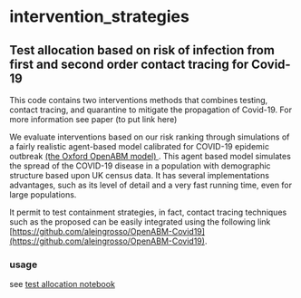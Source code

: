 # intervention_strategies
## Test allocation based on risk of infection from first and second order contact tracing for Covid-19

This code contains two interventions methods that combines testing, contact tracing, and quarantine to mitigate the propagation of Covid-19. For more information see paper (to put link here) 
 
 We evaluate interventions based on our risk ranking through simulations of a fairly realistic agent-based model calibrated for COVID-19 epidemic outbreak [ (the Oxford OpenABM model) ](https://github.com/BDI-pathogens/OpenABM-Covid19). 
 This agent based model simulates the spread of the COVID-19 disease in a population with demographic structure based upon UK census data.  It has several implementations advantages, such as its level of detail and a very fast running time, even for large populations. 
 
 It permit to test containment strategies, in fact, contact tracing techniques such as the proposed can be easily integrated using the following link [https://github.com/aleingrosso/OpenABM-Covid19](https://github.com/aleingrosso/OpenABM-Covid19). 

### usage
see  [test allocation notebook](https://github.com/gbayolo26/intervention_strategies/blob/main/Test_allocation.ipynb)
